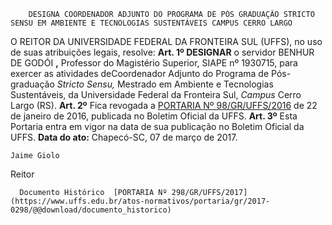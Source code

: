         DESIGNA COORDENADOR ADJUNTO DO PROGRAMA DE PÓS GRADUAÇÃO STRICTO SENSU EM AMBIENTE E TECNOLOGIAS SUSTENTÁVEIS CAMPUS CERRO LARGO  

 O REITOR DA UNIVERSIDADE FEDERAL DA FRONTEIRA SUL (UFFS), no uso de suas atribuições legais, resolve:  **Art. 1º DESIGNAR** o servidor BENHUR DE GODÓI **,** Professor do Magistério Superior, SIAPE nº 1930715, para exercer as atividades deCoordenador Adjunto do Programa de Pós-graduação *Stricto Sensu,* Mestrado em Ambiente e Tecnologias Sustentáveis, da Universidade Federal da Fronteira Sul, *Campus* Cerro Largo (RS).   **Art. 2º** Fica revogada a [PORTARIA Nº 98/GR/UFFS/2016](https://www.uffs.edu.br/atos-normativos/portaria/gr/2016-0098)  de 22 de janeiro de 2016, publicada no Boletim Oficial da UFFS.   **Art. 3º** Esta Portaria entra em vigor na data de sua publicação no Boletim Oficial da UFFS.      **Data do ato:** Chapecó-SC, 07 de março de 2017.   
 

    Jaime Giolo   
 Reitor 

      Documento Histórico  [PORTARIA Nº 298/GR/UFFS/2017](https://www.uffs.edu.br/atos-normativos/portaria/gr/2017-0298/@@download/documento_historico)     
      
